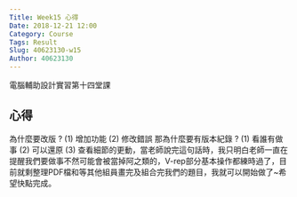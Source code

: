 ```yaml
---
Title: Week15 心得
Date: 2018-12-21 12:00
Category: Course
Tags: Result
Slug: 40623130-w15
Author: 40623130
---
```


電腦輔助設計實習第十四堂課

<!-- PELICAN_END_SUMMARY -->

心得
----

為什麼要改版 ? (1) 增加功能 (2) 修改錯誤 那為什麼要有版本紀錄 ? (1) 看誰有做事 (2) 可以還原 (3) 查看細節的更動，當老師說完這句話時，我只明白老師一直在提醒我們要做事不然可能會被當掉阿之類的，V-rep部分基本操作都練時過了，目前就剩整理PDF檔和等其他組員畫完及組合完我們的題目，我就可以開始做了~希望快點完成。
